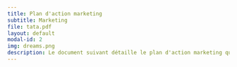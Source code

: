 ```yaml
---
title: Plan d'action marketing
subtitle: Marketing
file: tata.pdf
layout: default
modal-id: 2
img: dreams.png
description: Le document suivant détaille le plan d'action marketing que nous allons mettre en place pour le lancement de notre produit.
---
```

